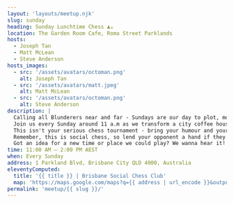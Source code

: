 ```yaml
---
layout: 'layouts/meetup.njk'
slug: sunday
heading: Sunday Lunchtime Chess ♟️☕
location: The Garden Room Cafe, Roma Street Parklands
hosts:
  - Joseph Tan
  - Matt McLean
  - Steve Anderson
hosts_images:
  - src: '/assets/avatars/octoman.png'
    alt: Joseph Tan
  - src: '/assets/avatars/matt.jpeg'
    alt: Matt McLean
  - src: '/assets/avatars/octoman.png'
    alt: Steve Anderson
description: |
  Calling all Blunderers near and far - Sundays are our day to plot, move and laugh. <br />
  Join us every Sunday around 11 a.m as we transform a city coffee house into a casual chess haven. Early birds, latecomers, and every bird in between is welcome! <br />
  This isn't your serious chess tournament - bring your humour and your favourite chess set from home. We need at least half our chess crew rocking unique sets every week! Extra props if it's got some personality. And don't forget a timer if you like to play with one. <br />
  Remember, this is social chess, so lend your opponent a hand if they need it! Give some extra time, point out potential moves, or let 'em take a move back. We're all about wholesome fun - no scorekeeping, fees, or cutthroat competition here. <br />
  Got an idea for a new time or place we could play? We wanna hear it! All ages and experience levels...you guessed it: welcome! Show off your chess skills or come as a newbie - either way, you'll fit right in. We know you've got the chops
time: 11:00 AM – 2:00 PM AEST
when: Every Sunday
address: 1 Parkland Blvd, Brisbane City QLD 4000, Australia
eleventyComputed:
  title: '{{ title }} | Brisbane Social Chess Club'
  map: 'https://maps.google.com/maps?q={{ address | url_encode }}&output=embed'
permalink: 'meetup/{{ slug }}/'
---
```

